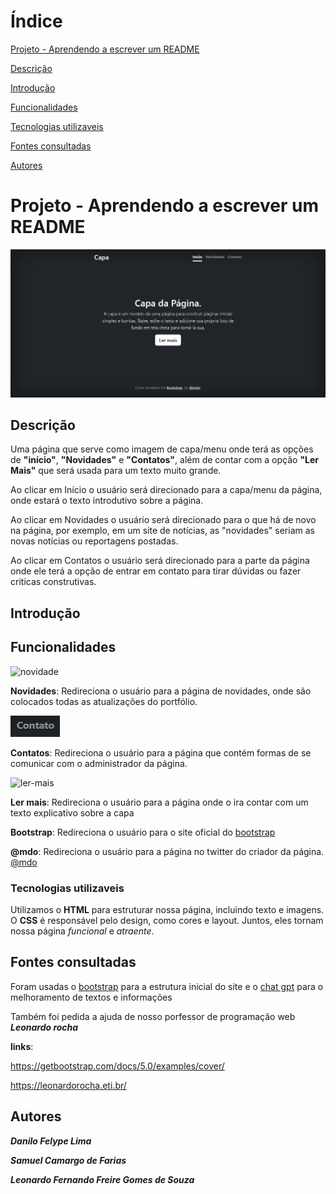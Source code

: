 # Índice

[Projeto - Aprendendo a escrever um README](#projeto---aprendendo-a-escrever-um-readme)

[Descrição](#descri%C3%A7%C3%A3o)

[Introdução](#introdu%C3%A7%C3%A3o)

[Funcionalidades](#funcionalidades)

[Tecnologias utilizaveis](#tecnologias-utilizaveis)

[Fontes consultadas](#fontes-consultadas)

[Autores](#autores)

# Projeto - Aprendendo a escrever um README

![image info](img/capa.png)

## Descrição

Uma página que serve como imagem de capa/menu onde terá as opções de **"início"**, **"Novidades"** e **"Contatos"**, além de contar com a opção **"Ler Mais"** que será usada para um texto muito grande.


Ao clicar em Início o usuário será direcionado para a capa/menu da página, onde estará o texto introdutivo sobre a página.

 

Ao clicar em Novidades o usuário será direcionado para o que há de novo na página, por exemplo, em um site de notícias, as "novidades" seriam as novas notícias ou reportagens postadas.

 

Ao clicar em Contatos o usuário será direcionado para a parte da página onde ele terá a opção de entrar em contato para tirar dúvidas ou fazer criticas construtivas.

## Introdução

## Funcionalidades

![novidade](img/bot%C3%A3o%20novidade.png)

**Novidades**: Redireciona o usuário para a página de novidades, onde são colocados todas as atualizações do portfólio.

![contatos](img/bot%C3%A3o%20contato.png)

**Contatos**: Redireciona o usuário para a página que contém formas de se comunicar com o administrador da página.

![ler-mais](img/bot%C3%A3o%20ler%20mais.png)

**Ler mais**: Redireciona o usuário para a página onde o ira contar com um texto explicativo sobre a capa

**Bootstrap**: Redireciona o usuário para o site oficial do [bootstrap](https://getbootstrap.com/)

**@mdo**: Redireciona o usuário para a página no twitter do criador da página. [@mdo](https://twitter.com/mdo)

### Tecnologias utilizaveis

Utilizamos o **HTML** para estruturar nossa página, incluindo texto e imagens. O **CSS** é responsável pelo design, como cores e layout. Juntos, eles tornam nossa página _funcional_ e _atraente_.

## Fontes consultadas 

Foram usadas o [bootstrap](https://getbootstrap.com/) para a estrutura inicial do site e o [chat gpt](https://chat.openai.com/) para o melhoramento de textos e informações

Também foi pedida a ajuda de nosso porfessor de programação web **_Leonardo rocha_**

 
**links**:

https://getbootstrap.com/docs/5.0/examples/cover/

https://leonardorocha.eti.br/

## Autores

**_Danilo Felype Lima_**

**_Samuel Camargo de Farias_**

**_Leonardo Fernando Freire Gomes de Souza_**